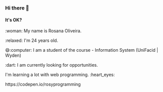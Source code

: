 ### Hi there 👋
#### It's OK? 
<!--
**RosyProgramming/Rosyprogramming** is a ✨ _special_ ✨ repository because its `README.md` (this file) appears on your GitHub profile.

Here are some ideas to get you started:

 🔭 I’m currently working on ...
- 🌱 I’m currently learning ...
- 👯 I’m looking to collaborate on ...
- 🤔 I’m looking for help with ...
- 💬 Ask me about ...
- 📫 How to reach me: ...
- 😄 Pronouns: ...
- ⚡ Fun fact: ...
-->

 <p>  :woman: My name is Rosana Oliveira.</p>
 <p> :relaxed: I'm 24 years old. </p>
 <p> 😄:computer: I am a student of the course - Information System (UniFacid | Wyden) </p>
 <p>  :dart: I am currently looking for opportunities. </p>
<p> I'm learning a lot with web programming. :heart_eyes: </p>
<p>https://codepen.io/rosyprogramming</p>
